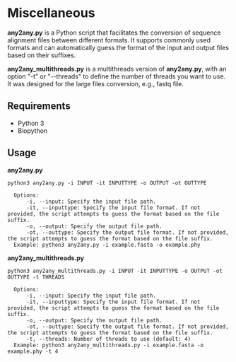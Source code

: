 # Miscellaneous
**any2any.py** is a Python script that facilitates the conversion of sequence alignment files between different formats. It supports commonly used formats and can automatically guess the format of the input and output files based on their suffixes.

**any2any_multithreads.py** is a multithreads version of **any2any.py**, with an option "-t" or "--threads" to define the number of threads you want to use. It was designed for the large files conversion, e.g., fastq file.
## Requirements
- Python 3
- Biopython

## Usage
**any2any.py**
```
python3 any2any.py -i INPUT -it INPUTTYPE -o OUTPUT -ot OUTTYPE

  Options:
      -i, --input: Specify the input file path.
      -it, --inputtype: Specify the input file format. If not provided, the script attempts to guess the format based on the file suffix.
      -o, --output: Specify the output file path.
      -ot, --outtype: Specify the output file format. If not provided, the script attempts to guess the format based on the file suffix.
  Example: python3 any2any.py -i example.fasta -o example.phy
```

**any2any_multithreads.py**
```
python3 any2any_multithreads.py -i INPUT -it INPUTTYPE -o OUTPUT -ot OUTTYPE -t THREADS

  Options:
      -i, --input: Specify the input file path.
      -it, --inputtype: Specify the input file format. If not provided, the script attempts to guess the format based on the file suffix.
      -o, --output: Specify the output file path.
      -ot, --outtype: Specify the output file format. If not provided, the script attempts to guess the format based on the file suffix.
      -t, --threads: Number of threads to use (default: 4)
  Example: python3 any2any_multithreads.py -i example.fasta -o example.phy -t 4
```
